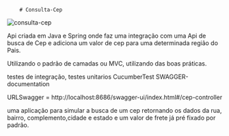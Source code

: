         # Consulta-Cep

![consulta-cep](https://github.com/Marcos1020/Consulta-Cep/assets/83420181/52620393-99d7-4e48-b430-a8c5735fd517)

Api criada em Java e Spring onde faz uma integração com uma Api de busca de Cep e adiciona um valor de cep para uma determinada região do Pais.

Utilizando o padrão de camadas ou MVC, utilizando das boas práticas.

  testes de integração, 
  testes unitarios 
  CucumberTest
  SWAGGER-documentation
  
  URLSwagger = http://localhost:8686/swagger-ui/index.html#/cep-controller
  
uma aplicação para simular a busca de um cep retornando os dados da rua, bairro, complemento,cidade e estado e um valor de frete já pré fixado por padrão.  

